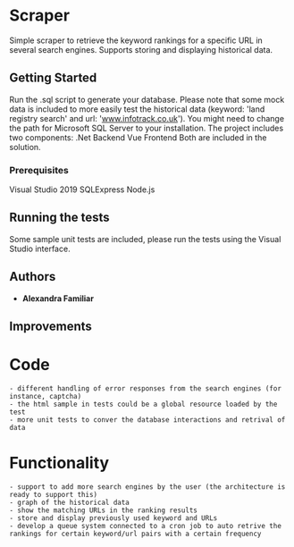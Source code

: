 # Scraper

Simple scraper to retrieve the keyword rankings for a specific URL in several search engines. Supports storing and displaying historical data.

## Getting Started

Run the .sql script to generate your database. Please note that some mock data is included to more easily test the historical data (keyword: 'land registry search' and url: 'www.infotrack.co.uk'). You might need to change the path for Microsoft SQL Server to your installation.
The project includes two components:
.Net Backend
Vue Frontend
Both are included in the solution.

### Prerequisites

Visual Studio 2019
SQLExpress
Node.js

## Running the tests

Some sample unit tests are included, please run the tests using the Visual Studio interface.

## Authors

* **Alexandra Familiar** 

## Improvements

# Code
    - different handling of error responses from the search engines (for instance, captcha) 
    - the html sample in tests could be a global resource loaded by the test
    - more unit tests to conver the database interactions and retrival of data
	
# Functionality
    - support to add more search engines by the user (the architecture is ready to support this)
    - graph of the historical data
    - show the matching URLs in the ranking results
    - store and display previously used keyword and URLs
    - develop a queue system connected to a cron job to auto retrive the rankings for certain keyword/url pairs with a certain frequency
		
	
	
